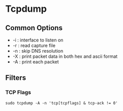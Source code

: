 # Tcpdump

## Common Options

* \-i : interface to listen on
* \-r : read capture file
* \-n : skip DNS resolution
* \-X : print packet data in both hex and ascii format
* \-A : print each packet

## Filters

### TCP Flags

```
sudo tcpdump -A -n 'tcp[tcpflags] & tcp-ack != 0'
```

